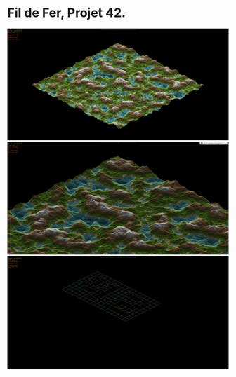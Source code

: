 Fil de Fer, Projet 42.
========================

![alt tag](screenshots/sc3.png)
![alt tag](screenshots/sc2.png)
![alt tag](screenshots/sc1.png)
